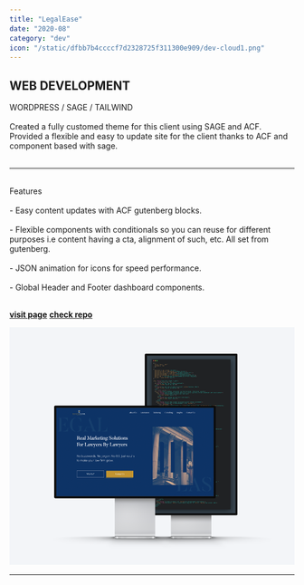 ```yaml
---
title: "LegalEase"
date: "2020-08"
category: "dev"
icon: "/static/dfbb7b4ccccf7d2328725f311300e909/dev-cloud1.png"
---
```

## WEB DEVELOPMENT

WORDPRESS / SAGE / TAILWIND
<br><br>
Created a fully customed theme for this client using SAGE and ACF. Provided a flexible and easy to update site for the client thanks to ACF and component based with sage.
<br><br>
- - -
<br>
Features
<br><br>
- Easy content updates with ACF gutenberg blocks.
<br><br>
- Flexible components with conditionals so you can reuse for different purposes i.e content having a cta, alignment of such, etc. All set from gutenberg.
<br><br>
- JSON animation for icons for speed performance.
<br><br>
- Global Header and Footer dashboard components.
<br><br>

**[visit page](https://legaleasemarketing.com/)**
**[check repo]()**

![travel project vue](../images/legalease-dev-project.png)

- - -
